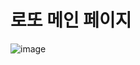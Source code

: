 # 로또 메인 페이지

![image](https://github.com/tlakd/teamtest/assets/134483851/2e98b430-95d2-40df-aaf2-82c390120b6a)

